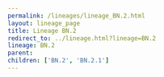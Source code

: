 ```yaml
---
permalink: /lineages/lineage_BN.2.html
layout: lineage_page
title: Lineage BN.2
redirect_to: ../lineage.html?lineage=BN.2
lineage: BN.2
parent: 
children: ['BN.2', 'BN.2.1']
---
```

